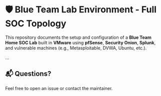 # 🛡️ Blue Team Lab Environment - Full SOC Topology

This repository documents the setup and configuration of a **Blue Team Home SOC Lab** built in **VMware** using **pfSense**, **Security Onion**, **Splunk**, and vulnerable machines (e.g., Metasploitable, DVWA, Ubuntu, etc.).

...

## 📬 Questions?

Feel free to open an issue or contact the maintainer.
